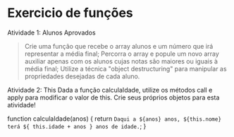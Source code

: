 # Exercicio de funções

Atividade 1: Alunos Aprovados
> Crie uma função que recebe o array alunos e um número que irá representar a média final;
> Percorra o array e popule um novo array auxiliar apenas com os alunos cujas notas são maiores ou iguais à média final;
> Utilize a técnica "object destructuring" para manipular as propriedades desejadas de cada aluno.

Atividade 2: This
Dada a função calculaIdade, utilize os métodos call e apply para modificar o valor de this. Crie seus próprios objetos para esta atividade!

function calculaIdade(anos) {
	return `Daqui a ${anos} anos, ${this.nome} terá ${
		this.idade + anos
	} anos de idade.`;
}

